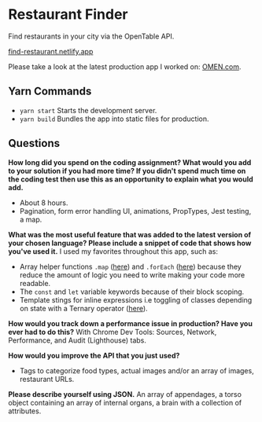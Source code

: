 # Restaurant Finder

Find restaurants in your city via the OpenTable API.

[find-restaurant.netlify.app](https://find-restaurant.netlify.app/)

Please take a look at the latest production app I worked on: [OMEN.com](https://www.omen.com/us/en.html).

## Yarn Commands

- `yarn start` Starts the development server.
- `yarn build` Bundles the app into static files for production.

## Questions

__How long did you spend on the coding assignment? What would you add to your solution if you had more time? If you didn't spend much time on the coding test then use this as an opportunity to explain what you would add.__
- About 8 hours.
- Pagination, form error handling UI, animations, PropTypes, Jest testing, a map.

__What was the most useful feature that was added to the latest version of your chosen language? Please include a snippet of code that shows how you've used it.__
I used my favorites throughout this app, such as:
- Array helper functions `.map` ([here](src/components/Results.js)) and `.forEach` ([here](src/actions/restaurantsActions.js)) because they reduce the amount of logic you need to write making your code more readable.
- The `const` and `let` variable keywords because of their block scoping.
- Template stings for inline expressions i.e toggling of classes depending on state with a Ternary operator ([here](src/components/Restaurant.js)).

__How would you track down a performance issue in production? Have you ever had to do this?__
With Chrome Dev Tools: Sources, Network, Performance, and Audit (Lighthouse) tabs.

__How would you improve the API that you just used?__
- Tags to categorize food types, actual images and/or an array of images, restaurant URLs.

__Please describe yourself using JSON.__
An array of appendages, a torso object containing an array of internal organs, a brain with a collection of attributes.
